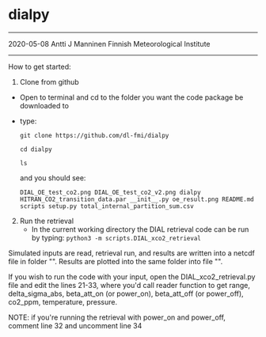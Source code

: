 # dialpy

----
2020-05-08
Antti J Manninen
Finnish Meteorological Institute

----
How to get started:
1) Clone from github
  - Open to terminal and cd to the folder you want the code package be downloaded to
  - type:

      `git clone https://github.com/dl-fmi/dialpy`

      `cd dialpy`

      `ls`

      and you should see:

      `DIAL_OE_test_co2.png
      DIAL_OE_test_co2_v2.png
      dialpy
      HITRAN_CO2_transition_data.par
      __init__.py
      oe_result.png
      README.md
      scripts
      setup.py
      total_internal_partition_sum.csv`

2) Run the retrieval
   - In the current working directory the DIAL retrieval code can be run by typing:
     `python3 -m scripts.DIAL_xco2_retrieval`

Simulated inputs are read, retrieval run, and results are written into a netcdf file in folder "".
Results are plotted into the same folder into file "".

If you wish to run the code with your input, open the DIAL_xco2_retrieval.py file and edit the lines 21-33,
where you'd call reader function to get range, delta_sigma_abs, beta_att_on (or power_on), beta_att_off (or power_off),
co2_ppm, temperature, pressure.

NOTE: if you're running the retrieval with power_on and power_off, comment line 32 and uncomment line 34

